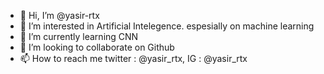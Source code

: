 - 👋 Hi, I’m @yasir-rtx
- 👀 I’m interested in Artificial Intelegence. espesially on machine learning
- 🌱 I’m currently learning CNN 
- 💞️ I’m looking to collaborate on Github
- 📫 How to reach me twitter : @yasir_rtx, IG : @yasir_rtx

<!---
yasir-rtx/yasir-rtx is a ✨ special ✨ repository because its `README.md` (this file) appears on your GitHub profile.
You can click the Preview link to take a look at your changes.
--->
